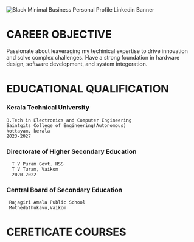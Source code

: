 ## 
![Black Minimal Business Personal Profile Linkedin Banner](https://github.com/user-attachments/assets/c0b9762e-6a99-4bb5-a319-edcecc4a9e26)



# CAREER OBJECTIVE
 Passionate about leaveraging my techinical expertise to drive innovation and solve complex challenges. Have a strong foundation in hardware design, software       development, and system integeration.

# EDUCATIONAL QUALIFICATION
### Kerala Technical University  
    B.Tech in Electronics and Computer Engineering  
    Saintgits College of Engineering(Autonomous)  
    kottayam, kerala   
    2023-2027

  
### Directorate of Higher Secondary Education
      T V Puram Govt. HSS  
      T V Turam, Vaikom  
      2020-2022

### Central Board of Secondary Education  
     Rajagiri Amala Public School   
     Mothedathukavu,Vaikom    

# CERETICATE COURSES


  
  
  
